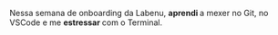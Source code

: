 <!DOCTYPE html>
<html lang=pt-br></html>

<head>

<meta charset="UTF-8">  
 <title> <h3> <center> Aprendizados da semana </center> </h3>
 </title>

</head>

<body>
 <p> Nessa semana de onboarding da Labenu, <strong> aprendi </strong> a mexer no Git, 
no VSCode e me <strong> estressar </strong> com o Terminal.
 </p>
</body>